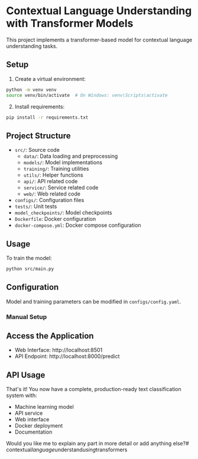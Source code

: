 # Contextual Language Understanding with Transformer Models

This project implements a transformer-based model for contextual language understanding tasks.

## Setup

1. Create a virtual environment:
```bash
python -m venv venv
source venv/bin/activate  # On Windows: venv\Scripts\activate
```

2. Install requirements:
```bash
pip install -r requirements.txt
```

## Project Structure

- `src/`: Source code
  - `data/`: Data loading and preprocessing
  - `models/`: Model implementations
  - `training/`: Training utilities
  - `utils/`: Helper functions
  - `api/`: API related code
  - `service/`: Service related code
  - `web/`: Web related code
- `configs/`: Configuration files
- `tests/`: Unit tests
- `model_checkpoints/`: Model checkpoints
- `Dockerfile`: Docker configuration
- `docker-compose.yml`: Docker compose configuration

## Usage

To train the model:

```bash
python src/main.py
```

## Configuration

Model and training parameters can be modified in `configs/config.yaml`.

### Manual Setup

## Access the Application
- Web Interface: http://localhost:8501
- API Endpoint: http://localhost:8000/predict

## API Usage

That's it! You now have a complete, production-ready text classification system with:
- Machine learning model
- API service
- Web interface
- Docker deployment
- Documentation

Would you like me to explain any part in more detail or add anything else?#   c o n t e x t u a l _ l a n g u a g e _ u n d e r s t a n d _ u s i n g _ t r a n s f o r m e r s  
 